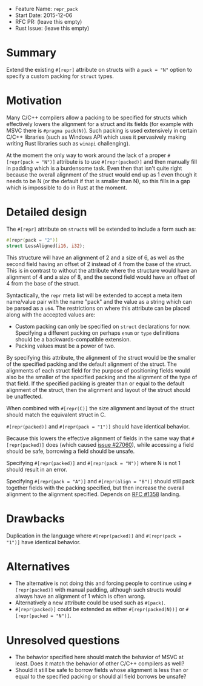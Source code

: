 - Feature Name: `repr_pack`
- Start Date: 2015-12-06
- RFC PR: (leave this empty)
- Rust Issue: (leave this empty)

# Summary
[summary]: #summary

Extend the existing `#[repr]` attribute on structs with a `pack = "N"` option to
specify a custom packing for `struct` types.

# Motivation
[motivation]: #motivation

Many C/C++ compilers allow a packing to be specified for structs which
effectively lowers the alignment for a struct and its fields (for example with
MSVC there is `#pragma pack(N)`). Such packing is used extensively in certain
C/C++ libraries (such as Windows API which uses it pervasively making writing
Rust libraries such as `winapi` challenging).

At the moment the only way to work around the lack of a proper
`#[repr(pack = "N")]` attribute is to use `#[repr(packed)]` and then manually
fill in padding which is a burdensome task. Even then that isn't quite right
because the overall alignment of the struct would end up as 1 even though it
needs to be N (or the default if that is smaller than N), so this fills in a gap
which is impossible to do in Rust at the moment.

# Detailed design
[design]: #detailed-design

The `#[repr]` attribute on `struct`s will be extended to include a form such as:

```rust
#[repr(pack = "2")]
struct LessAligned(i16, i32);
```

This structure will have an alignment of 2 and a size of 6, as well as the
second field having an offset of 2 instead of 4 from the base of the struct.
This is in contrast to without the attribute where the structure would have an
alignment of 4 and a size of 8, and the second field would have an offset of 4
from the base of the struct.

Syntactically, the `repr` meta list will be extended to accept a meta item
name/value pair with the name "pack" and the value as a string which can be
parsed as a `u64`. The restrictions on where this attribute can be placed along
with the accepted values are:

* Custom packing can only be specified on `struct` declarations for now.
  Specifying a different packing on perhaps `enum` or `type` definitions should
  be a backwards-compatible extension.
* Packing values must be a power of two.

By specifying this attribute, the alignment of the struct would be the smaller
of the specified packing and the default alignment of the struct. The alignments
of each struct field for the purpose of positioning fields would also be the
smaller of the specified packing and the alignment of the type of that field. If
the specified packing is greater than or equal to the default alignment of the
struct, then the alignment and layout of the struct should be unaffected.

When combined with `#[repr(C)]` the size alignment and layout of the struct
should match the equivalent struct in C.

`#[repr(packed)]` and `#[repr(pack = "1")]` should have identical behavior.

Because this lowers the effective alignment of fields in the same way that
`#[repr(packed)]` does (which caused [issue #27060][gh27060]), while accessing a
field should be safe, borrowing a field should be unsafe.

Specifying `#[repr(packed)]` and `#[repr(pack = "N")]` where N is not 1 should
result in an error.

Specifying `#[repr(pack = "A")]` and `#[repr(align = "B")]` should still pack
together fields with the packing specified, but then increase the overall
alignment to the alignment specified. Depends on [RFC #1358][rfc1358] landing.

# Drawbacks
[drawbacks]: #drawbacks

Duplication in the language where `#[repr(packed)]` and `#[repr(pack = "1")]`
have identical behavior.

# Alternatives
[alternatives]: #alternatives

* The alternative is not doing this and forcing people to continue using
  `#[repr(packed)]` with manual padding, although such structs would always have
  an alignment of 1 which is often wrong.
* Alternatively a new attribute could be used such as `#[pack]`.
* `#[repr(packed)]` could be extended as either `#[repr(packed(N))]` or
  `#[repr(packed = "N")]`.

# Unresolved questions
[unresolved]: #unresolved-questions

* The behavior specified here should match the behavior of MSVC at least. Does
  it match the behavior of other C/C++ compilers as well?
* Should it still be safe to borrow fields whose alignment is less than or equal
  to the specified packing or should all field borrows be unsafe?

[gh27060]: https://github.com/rust-lang/rust/issues/27060
[rfc1358]: https://github.com/rust-lang/rfcs/pull/1358

